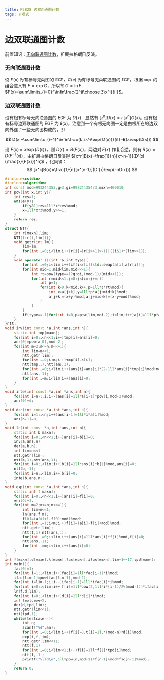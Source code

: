 ```yaml
---
title: P5828 边双连通图计数
tags: 多项式
---
```


# 边双联通图计数

前置知识：[无向联通图计数](https://www.luogu.com.cn/problem/P4841)，扩展拉格朗日反演。

### 无向联通图计数

设 $F(x)$ 为有标号无向图的 $\text{EGF}$，$G(x)$ 为有标号无向联通图的 $\text{EGF}$，根据 $\exp$ 的组合意义有 $F=\exp G$，所以有 $G=\ln F$，$F(x)=\sum\limits_{i=0}^\infin\frac{2^{i\choose 2}x^i}{i!}$。

### 边双联通图计数

设有根有标号无向联通图的 $\text{EGF}$ 为 $D(x)$，显然有 $[x^n]D(x)=n[x^n]G(x)$。设有根有标号边双联通图的 $\text{EGF}$ 为 $B(x)$，注意到一个有根无向图一定是由根所在的边双向外连了一些无向图构成的，即 

$$
D(x)=\sum\limits_{i=1}^\infin\frac{b_ix^i\exp(iD(x))}{i!}=B(x\exp(D(x)))
$$

设 $F(x)=x\exp(D(x))$，则 $D(x)=B(F(x))$，两边对 $F(x)$ 作复合逆，则有 $B(x)=D(F^{-1}(x))$，由扩展拉格朗日反演得 $[x^n]B(x)=\frac{1}{n}[x^{n-1}](D'(x)(\frac{x}{F(x)})^n)$ ，化简得：
$$
[x^n]B(x)=\frac{1}{n}[x^{n-1}](D'(x)\exp(-nD(x)))
$$

```cpp
#include<cstdio>
#include<algorithm>
int const mod=998244353,g=3,gi=998244354/3,maxn=400010;
int pow(int x,int y){
	int res=1;
	while(y){
		if(y&1)res=1ll*x*res%mod;
		x=1ll*x*x%mod,y>>=1;
	}
	return res;
}
struct NTT{
	int r[maxn],lim;
	NTT():r(),lim(){}
	void getr(int lm){
		lim=lm;
		for(int i=0;i<lim;i++)r[i]=(r[i>>1]>>1)|((i&1)*(lim>>1));
	}
	void operator ()(int *a,int type){
		for(int i=0;i<lim;i++)if(i<r[i])std::swap(a[i],a[r[i]]);
		for(int mid=1;mid<lim;mid<<=1){
			int rt=pow(type==1?g:gi,(mod-1)/(mid<<1));
			for(int r=mid<<1,j=0;j<lim;j+=r){
				int p=1;
				for(int k=0;k<mid;k++,p=1ll*p*rt%mod){
					int x=a[j+k],y=1ll*p*a[j+mid+k]%mod;
					a[j+k]=(x+y)%mod,a[j+mid+k]=(x-y+mod)%mod;
				}
			}
		}
		if(type==-1)for(int i=0,p=pow(lim,mod-2);i<lim;i++)a[i]=1ll*p*a[i]%mod;
	}
}ntt;
void inv(int const *a,int *ans,int n){
	static int tmp[maxn];
	for(int i=0;i<n<<1;i++)tmp[i]=ans[i]=0;
	ans[0]=pow(a[0],mod-2);
	for(int m=2;m<=n;m<<=1){
		int lim=m<<1;
		ntt.getr(lim);
		for(int i=0;i<m;i++)tmp[i]=a[i];
		ntt(tmp,1),ntt(ans,1);
		for(int i=0;i<lim;i++)ans[i]=ans[i]*(2-1ll*ans[i]*tmp[i]%mod+mod)%mod,tmp[i]=0;
		ntt(ans,-1);
		for(int i=m;i<lim;i++)ans[i]=0;
	}
}
void inte(int const *a,int *ans,int n){
	for(int i=n-1;i;i--)ans[i]=1ll*a[i-1]*pow(i,mod-2)%mod;
	ans[0]=0;
}
void der(int const *a,int *ans,int n){
	for(int i=1;i<n;i++)ans[i-1]=1ll*i*a[i]%mod;
	ans[n-1]=0;
}
void ln(int const *a,int *ans,int n){
	static int b[maxn];
	for(int i=0;i<n<<1;i++)ans[i]=b[i]=0;
	inv(a,ans,n);
	der(a,b,n);
	int lim=n<<1;
	ntt.getr(lim);
	ntt(b,1),ntt(ans,1);
	for(int i=0;i<lim;i++)b[i]=1ll*ans[i]*b[i]%mod,ans[i]=0;
	ntt(b,-1);
	for(int i=n;i<lim;i++)b[i]=0;
	inte(b,ans,n);
}
void exp(int const *a,int *ans,int n){
	static int f[maxn];
	for(int i=0;i<n<<1;i++)ans[i]=f[i]=0;
	ans[0]=1;
	for(int m=2;m<=n;m<<=1){
		int lim=m<<1;
		ln(ans,f,m);
		f[0]=(a[0]+1-f[0]+mod)%mod;
		for(int i=1;i<m;i++)f[i]=(a[i]-f[i]+mod)%mod;
		ntt.getr(lim);
		ntt(f,1),ntt(ans,1);
		for(int i=0;i<lim;i++)ans[i]=1ll*ans[i]*f[i]%mod,f[i]=0;
		ntt(ans,-1);
		for(int i=m;i<lim;i++)ans[i]=0;
	}
}
int f[maxn],d[maxn],t[maxn],fac[maxn],ifac[maxn],lim=1<<17,tpd[maxn];
int main(){
	fac[0]=1;
	for(int i=1;i<lim;i++)fac[i]=1ll*fac[i-1]*i%mod;
	ifac[lim-1]=pow(fac[lim-1],mod-2);
	for(int i=lim-1;i;i--)ifac[i-1]=1ll*ifac[i]*i%mod;
	for(int i=0;i<lim;i++)f[i]=1ll*pow(2,1ll*i*(i-1)/2%(mod-1))*ifac[i]%mod;
	ln(f,d,lim);
	for(int i=0;i<lim;i++)d[i]=1ll*d[i]*i%mod;
	int testcase=5;
	der(d,tpd,lim);
	ntt.getr(lim<<1);
	ntt(tpd,1);
	while(testcase--){
		int n;
		scanf("%d",&n);
		for(int i=0;i<lim;i++)f[i]=0,t[i]=1ll*(mod-n)*d[i]%mod;
		exp(t,f,lim);
		ntt.getr(lim<<1);
		ntt(f,1);
		for(int i=0;i<lim<<1;i++)f[i]=1ll*f[i]*tpd[i]%mod;
		ntt(f,-1);
		printf("%lld\n",1ll*pow(n,mod-2)*f[n-1]%mod*fac[n-1]%mod);
	} 
	return 0;
}
```

